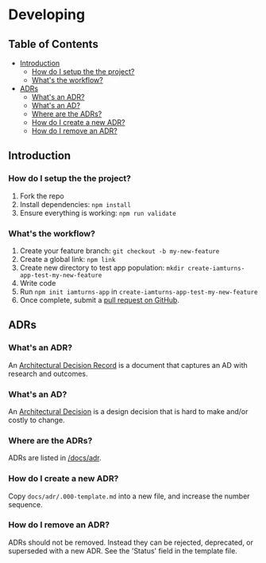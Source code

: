 # Developing

## Table of Contents

<!-- START doctoc generated TOC please keep comment here to allow auto update -->
<!-- DON'T EDIT THIS SECTION, INSTEAD RE-RUN doctoc TO UPDATE -->

- [Introduction](#introduction)
  - [How do I setup the the project?](#how-do-i-setup-the-the-project)
  - [What's the workflow?](#whats-the-workflow)
- [ADRs](#adrs)
  - [What's an ADR?](#whats-an-adr)
  - [What's an AD?](#whats-an-ad)
  - [Where are the ADRs?](#where-are-the-adrs)
  - [How do I create a new ADR?](#how-do-i-create-a-new-adr)
  - [How do I remove an ADR?](#how-do-i-remove-an-adr)

<!-- END doctoc generated TOC please keep comment here to allow auto update -->

## Introduction

### How do I setup the the project?

1. Fork the repo
1. Install dependencies: `npm install`
1. Ensure everything is working: `npm run validate`

### What's the workflow?

1. Create your feature branch: `git checkout -b my-new-feature`
1. Create a global link: `npm link`
1. Create new directory to test app population: `mkdir create-iamturns-app-test-my-new-feature`
1. Write code
1. Run `npm init iamturns-app` in `create-iamturns-app-test-my-new-feature`
1. Once complete, submit a [pull request on GitHub](https://github.com/iamturns/create-iamturns-app/pulls).

## ADRs

### What's an ADR?

An [Architectural Decision Record](https://adr.github.io/) is a document that captures an AD with research and outcomes.

### What's an AD?

An [Architectural Decision](https://en.wikipedia.org/wiki/Architectural_decision) is a design decision that is hard to make and/or costly to change.

### Where are the ADRs?

ADRs are listed in [/docs/adr](/docs/adr).

### How do I create a new ADR?

Copy `docs/adr/.000-template.md` into a new file, and increase the number sequence.

### How do I remove an ADR?

ADRs should not be removed. Instead they can be rejected, deprecated, or superseded with a new ADR. See the 'Status' field in the template file.
